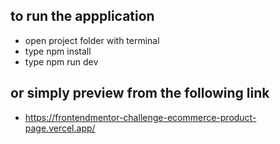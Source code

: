 ## to run the appplication

- open project folder with terminal
- type npm install
- type npm run dev

## or simply preview from the following link

- https://frontendmentor-challenge-ecommerce-product-page.vercel.app/
